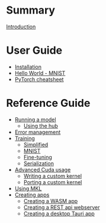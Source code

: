 # Summary

[Introduction](README.md)

# User Guide

- [Installation](guide/installation.md)
- [Hello World - MNIST](guide/hello_world.md)
- [PyTorch cheatsheet](guide/cheatsheet.md)

# Reference Guide

- [Running a model](inference/inference.md)
    - [Using the hub](inference/hub.md)
- [Error management](error_manage.md)
- [Training](training/training.md)
    - [Simplified](training/simplified.md)
    - [MNIST](training/mnist.md)
    - [Fine-tuning]()
    - [Serialization]()
- [Advanced Cuda usage]()
    - [Writing a custom kernel]()
    - [Porting a custom kernel]()
- [Using MKL]()
- [Creating apps]()
    - [Creating a WASM app]()
    - [Creating a REST api webserver]()
    - [Creating a desktop Tauri app]()
